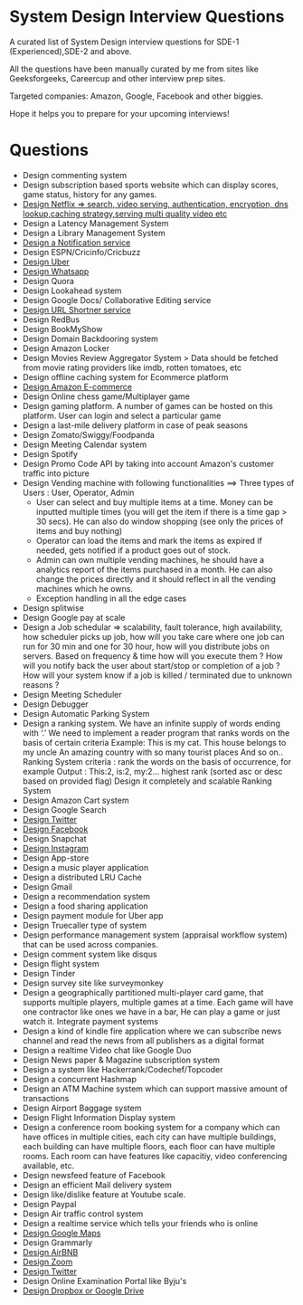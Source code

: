 # System Design Interview Questions

A curated list of System Design interview questions for SDE-1 (Experienced),SDE-2 and above.

All the questions have been manually curated by me from sites like Geeksforgeeks, Careercup and other interview prep sites.

Targeted companies: Amazon, Google, Facebook and other biggies.

Hope it helps you to prepare for your upcoming interviews!

# Questions

- Design commenting system
- Design subscription based sports website which can display scores, game status, history for any games.
- [Design Netflix => search, video serving, authentication, encryption, dns lookup,caching strategy,serving multi quality video etc](https://www.youtube.com/watch?v=lYoSd2WCJTo)
- Design a Latency Management System
- Design a Library Management System
- [Design a Notification service](https://www.youtube.com/watch?v=CUwt9_l0DOg)
- Design ESPN/Cricinfo/Cricbuzz
- [Design Uber](https://www.youtube.com/watch?v=Tp8kpMe-ZKw)
- [Design Whatsapp](https://www.youtube.com/watch?v=RjQjbJ2UJDg)
- Design Quora
- Design Lookahead system
- Design Google Docs/ Collaborative Editing service
- [Design URL Shortner service](https://www.youtube.com/watch?v=AVztRY77xxA&list=PLhgw50vUymyckXl3D1IlXoVl94wknJfUC&index=7)
- Design RedBus
- Design BookMyShow
- Design Domain Backdooring system
- Design Amazon Locker
- Design Movies Review Aggregator System >  Data should be fetched from movie rating providers like imdb, rotten tomatoes, etc
- Design offline caching system for Ecommerce platform
- [Design Amazon E-commerce](https://youtu.be/EpASu_1dUdE?list=PLhgw50vUymyckXl3D1IlXoVl94wknJfUC)
- Design Online chess game/Multiplayer game
- Design gaming platform.  A number of games can be hosted on this platform. User can login and select a particular game
- Design a last-mile delivery platform in case of peak seasons
- Design Zomato/Swiggy/Foodpanda
- Design Meeting Calendar system
- Design Spotify
- Design Promo Code API by taking into account Amazon's customer traffic into picture
- Design Vending machine with following functionalities
==> Three types of Users : User, Operator, Admin
	- User can select and buy multiple items at a time. Money can be inputted multiple times (you will get the item if there is a time gap > 30 secs). He can also do window shopping (see only the prices of items and buy nothing)
	- Operator can load the items and mark the items as expired if needed, gets notified if a product goes out of stock.
	- Admin can own multiple vending machines, he should have a analytics report of the items purchased in a month. He can also change the prices directly and it should reflect in all the vending machines which he owns.
	- Exception handling in all the edge cases
- Design splitwise
- Design Google pay at scale
- Design a Job schedular => scalability, fault tolerance, high availability, how scheduler picks up job,
how will you take care where one job can run for 30 min and one for 30 hour, how will you distribute jobs on servers.
Based on frequency & time how will you execute them ?
How will you notify back the user about start/stop or completion of a job ?
How will your system know if a job is killed / terminated due to unknown reasons ?
- Design Meeting Scheduler
- Design Debugger
- Design Automatic Parking System
-  Design a ranking system. We have an infinite supply of words ending with ‘.’ We need to implement a reader program that ranks words on the basis of certain criteria
          Example:   This is my cat.
          This house belongs to my uncle
          An amazing country with so many tourist places And so on..
Ranking System criteria : rank the words on the basis of occurrence, for example
Output : This:2, is:2, my:2… highest rank (sorted asc or desc based on  provided flag)
Design it completely and scalable Ranking System
- Design Amazon Cart system
- Design Google Search
- [Design Twitter](https://www.youtube.com/watch?v=EkudBdvbDhs)
- [Design Facebook](https://www.youtube.com/watch?v=9-hjBGxuiEs)
- Design Snapchat
- [Design Instagram](https://www.youtube.com/watch?v=9-hjBGxuiEs)
- Design App-store
- Design a music player application
- Design a distributed LRU Cache
- Design Gmail
- Design a recommendation system
- Design a food sharing application
- Design payment module for Uber app
- Design Truecaller type of system
- Design performance management system (appraisal workflow system) that can be used across companies.
- Design comment system like disqus
- Design flight system
- Design Tinder
- Design survey site like surveymonkey
- Design a geographically partitioned multi-player card game, that supports multiple players, multiple games at a time. Each game will have one contractor like ones we have in a bar, He can play a game or just watch it. Integrate payment systems
- Design a kind of kindle fire application where we can subscribe news channel and read the news from all publishers as a digital format
- Design a realtime Video chat like Google Duo
- Design News paper & Magazine subscription system
- Design a system like Hackerrank/Codechef/Topcoder
- Design a concurrent Hashmap
- Design an ATM Machine system which can support massive amount of transactions
- Design Airport Baggage system
- Design Flight Information Display system
- Design a conference room booking system for a company which can have offices in multiple cities, each city can have multiple buildings, each building can have multiple floors, each floor can have multiple rooms. Each room can have features like capacitiy, video conferencing available, etc.
- Design newsfeed feature of Facebook
- Design an efficient Mail delivery system
- Design like/dislike feature at Youtube scale.
- Design Paypal
- Design Air traffic control system
- Design a realtime service which tells your friends who is online
- [Design Google Maps](https://www.youtube.com/watch?v=jk3yvVfNvds)
- Design Grammarly
- [Design AirBNB](https://www.youtube.com/watch?v=YyOXt2MEkv4)
- [Design Zoom](https://www.youtube.com/watch?v=G32ThJakeHk)
- [Design Twitter](https://www.codekarle.com/system-design/Twitter-system-design.html)
- Design Online Examination Portal like Byju's
- [Design Dropbox or Google Drive](https://medium.com/@narengowda/system-design-dropbox-or-google-drive-8fd5da0ce55b)